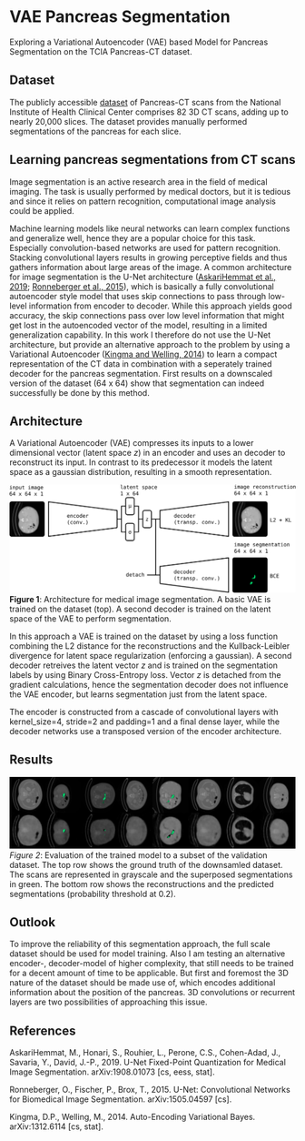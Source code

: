 # VAE Pancreas Segmentation
Exploring a Variational Autoencoder (VAE) based Model for Pancreas Segmentation on the TCIA Pancreas-CT dataset.

## Dataset
The publicly accessible [dataset](https://wiki.cancerimagingarchive.net/display/Public/Pancreas-CT#4d464781e8d04a3e935bc3007d9aed84s) of Pancreas-CT scans from the National Institute of Health Clinical Center comprises 82 3D CT scans, adding up to nearly 20,000 slices.
The dataset provides manually performed segmentations of the pancreas for each slice.

## Learning pancreas segmentations from CT scans
Image segmentation is an active research area in the field of medical imaging. The task is usually performed by medical doctors, but it is tedious and since it relies on pattern recognition, computational image analysis could be applied.

Machine learning models like neural networks can learn complex functions and generalize well, hence they are a popular choice for this task. Especially convolution-based networks are used for pattern recognition. Stacking convolutional layers results in growing perceptive fields and thus gathers information about large areas of the image.
A common architecture for image segmentation is the U-Net architecture ([AskariHemmat et al., 2019](https://arxiv.org/abs/1908.01073); [Ronneberger et al., 2015](https://arxiv.org/abs/1505.04597)), which is basically a fully convolutional autoencoder style model that uses skip connections to pass through low-level information from encoder to decoder. While this approach yields good accuracy, the skip connections pass over low level information that might get lost in the autoencoded vector of the model, resulting in a limited generalization capability.
In this work I therefore do not use the U-Net architecture, but provide an alternative approach to the problem by using a Variational Autoencoder ([Kingma and Welling, 2014](https://arxiv.org/abs/1312.6114)) to learn a compact representation of the CT data in combination with a seperately trained decoder for the pancreas segmentation. First results on a downscaled version of the dataset (64 x 64) show that segmentation can indeed successfully be done by this method.

## Architecture
A Variational Autoencoder (VAE) compresses its inputs to a lower dimensional vector (latent space *z*) in an encoder and uses an decoder to reconstruct its input. In contrast to its predecessor it models the latent space as a gaussian distribution, resulting in a smooth representation.

![Image of VAE approach for segmentation](.presentation/architecture.svg.png)
**Figure 1**: Architecture for medical image segmentation. A basic VAE is trained on the dataset (top). A second decoder is trained on the latent space of the VAE to perform segmentation.

In this approach a VAE is trained on the dataset by using a loss function combining the L2 distance for the reconstructions and the Kullback-Leibler divergence for latent space regularization (enforcing a gaussian).
A second decoder retreives the latent vector *z* and is trained on the segmentation labels by using Binary Cross-Entropy loss. Vector *z* is detached from the gradient calculations, hence the segmentation decoder does not influence the VAE encoder, but learns segmentation just from the latent space.

The encoder is constructed from a cascade of convolutional layers with kernel_size=4, stride=2 and padding=1 and a final dense layer, while the decoder networks use a transposed version of the encoder architecture.

## Results
![Image of the reconstruction and segmentation results](.presentation/results.svg.png)
*Figure 2*: Evaluation of the trained model to a subset of the validation dataset. The top row shows the ground truth of the downsamled dataset. The scans are represented in grayscale and the superposed segmentations in green. The bottom row shows the reconstructions and the predicted segmentations (probability threshold at 0.2).

## Outlook
To improve the reliability of this segmentation approach, the full scale dataset should be used for model training. Also I am testing an alternative encoder-, decoder-model of higher complexity, that still needs to be trained for a decent amount of time to be applicable.
But first and foremost the 3D nature of the dataset should be made use of, which encodes additional information about the position of the pancreas. 3D convolutions or recurrent layers are two possibilities of approaching this issue.

## References
AskariHemmat, M., Honari, S., Rouhier, L., Perone, C.S., Cohen-Adad, J., Savaria, Y., David, J.-P., 2019. U-Net Fixed-Point Quantization for Medical Image Segmentation. arXiv:1908.01073 [cs, eess, stat].

Ronneberger, O., Fischer, P., Brox, T., 2015. U-Net: Convolutional Networks for Biomedical Image Segmentation. arXiv:1505.04597 [cs].

Kingma, D.P., Welling, M., 2014. Auto-Encoding Variational Bayes. arXiv:1312.6114 [cs, stat].

